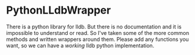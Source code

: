 # PythonLLdbWrapper
There is a python library for lldb. But there is no documentation and it is impossible to understand or read. So I've taken some of the more common methods and written wrappers around them. Please add any functions you want, so we can have a *working* lldb python implementation.
